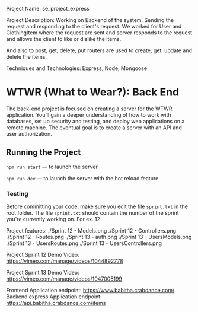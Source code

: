 Project Name: se_project_express

Project Description: Working on Backend of the system. Sending the request and responding to the client's request. We worked for User and ClothingItem where the request are sent and server responds to the request and allows the client to like or dislike the items.

And also to post, get, delete, put routers are used to create, get, update and delete the items.

Techniques and Technologies: Express, Node, Mongoose

# WTWR (What to Wear?): Back End

The back-end project is focused on creating a server for the WTWR application. You’ll gain a deeper understanding of how to work with databases, set up security and testing, and deploy web applications on a remote machine. The eventual goal is to create a server with an API and user authorization.

## Running the Project

`npm run start` — to launch the server

`npm run dev` — to launch the server with the hot reload feature

### Testing

Before committing your code, make sure you edit the file `sprint.txt` in the root folder. The file `sprint.txt` should contain the number of the sprint you're currently working on. For ex. 12

Project features:
./Sprint 12 - Models.png
./Sprint 12 - Controllers.png
./Sprint 12 - Routes.png
./Sprint 13 - auth.png
./Sprint 13 - UsersModels.png
./Sprint 13 - UsersRoutes.png
./Sprint 13 - UsersControllers.png

Project Sprint 12 Demo Video: https://vimeo.com/manage/videos/1044892778

Project Sprint 13 Demo Video: https://vimeo.com/manage/videos/1047005199

Frontend Application endpoint: https://www.babitha.crabdance.com/
Backend express Application endpoint: https://api.babitha.crabdance.com/items
